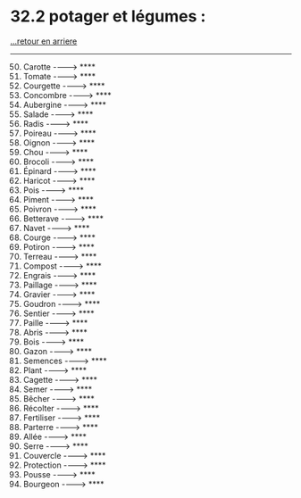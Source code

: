 # 32.2 potager et légumes : 

[...retour en arriere](../../../menu_fiches.md)

---


50. Carotte  ----> ****
51. Tomate    ----> ****
52. Courgette    ----> ****
53. Concombre    ----> ****
54. Aubergine    ----> ****
55. Salade    ----> ****
56. Radis    ----> ****
57. Poireau    ----> ****
58. Oignon    ----> ****
59. Chou    ----> ****
60. Brocoli    ----> ****
61. Épinard    ----> ****
62. Haricot    ----> ****
63. Pois    ----> ****
64. Piment    ----> ****
65. Poivron    ----> ****
66. Betterave    ----> ****
67. Navet    ----> ****
68. Courge    ----> ****
69. Potiron    ----> ****
70. Terreau    ----> ****
71. Compost    ----> ****
72. Engrais    ----> ****
73. Paillage    ----> ****
74. Gravier    ----> ****
75. Goudron    ----> ****
76. Sentier    ----> ****
77. Paille    ----> ****
78. Abris    ----> ****
79. Bois    ----> ****
80. Gazon    ----> ****
81. Semences    ----> ****
82. Plant    ----> ****
83. Cagette    ----> ****
84. Semer    ----> ****
85. Bêcher    ----> ****
86. Récolter    ----> ****
87. Fertiliser    ----> ****
88. Parterre    ----> ****
89. Allée    ----> ****
90. Serre    ----> ****
91. Couvercle    ----> ****
92. Protection    ----> ****
93. Pousse  ----> ****
94. Bourgeon  ----> ****